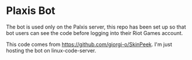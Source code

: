 # Plaxis Bot

The bot is used only on the Palxis server, this repo has been set up so that bot users can see the code before logging into their Riot Games account.

This code comes from https://github.com/giorgi-o/SkinPeek. I'm just hosting the bot on linux-code-server.
